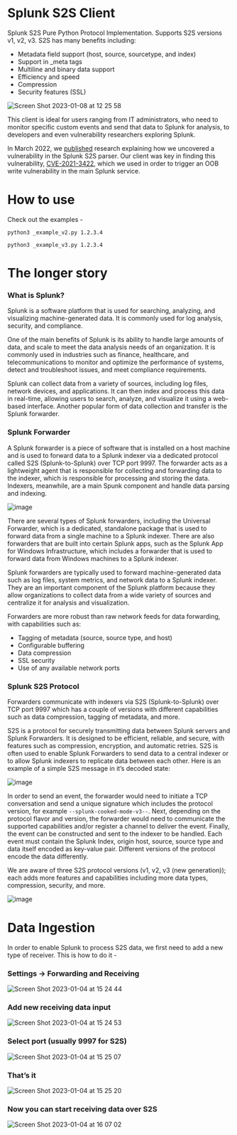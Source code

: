 # Splunk S2S Client
Splunk S2S Pure Python Protocol Implementation. Supports S2S versions v1, v2, v3. S2S has many benefits including:
* Metadata field support (host, source, sourcetype, and index)
* Support in _meta tags
* Multiline and binary data support 
* Efficiency and speed
* Compression 
* Security features (SSL)

![Screen Shot 2023-01-08 at 12 25 58](https://user-images.githubusercontent.com/519424/214026363-cd9dbe4b-34cb-4900-87cf-806e939f26d0.png)

This client is ideal for users ranging from IT administrators, who need to monitor specific custom events and send that data to Splunk for analysis, to developers and even vulnerability researchers exploring Splunk. 

In March 2022, we [published](https://claroty.com/team82/research/splunk-patches-indexer-vulnerability-disclosed-by-team82) research explaining how we uncovered a vulnerability in the Splunk S2S parser. Our client was key in finding this vulnerability, [CVE-2021-3422](https://claroty.com/team82/disclosure-dashboard/cve-2021-3422), which we used in order to trigger an OOB write vulnerability in the main Splunk service.


# How to use
Check out the examples -

```
python3 _example_v2.py 1.2.3.4
```

```
python3 _example_v3.py 1.2.3.4
```

# The longer story
### What is Splunk?
Splunk is a software platform that is used for searching, analyzing, and visualizing machine-generated data. It is commonly used for log analysis, security, and compliance.

One of the main benefits of Splunk is its ability to handle large amounts of data, and scale to meet the data analysis needs of an organization. It is commonly used in industries such as finance, healthcare, and telecommunications to monitor and optimize the performance of systems, detect and troubleshoot issues, and meet compliance requirements.

Splunk can collect data from a variety of sources, including log files, network devices, and applications. It can then index and process this data in real-time, allowing users to search, analyze, and visualize it using a web-based interface. Another popular form of data collection and transfer is the Splunk forwarder.


### Splunk Forwarder
A Splunk forwarder is a piece of software that is installed on a host machine and is used to forward data to a Splunk indexer via a dedicated protocol called S2S (Splunk-to-Splunk) over TCP port 9997. The forwarder acts as a lightweight agent that is responsible for collecting and forwarding data to the indexer, which is responsible for processing and storing the data. Indexers, meanwhile, are a main Spunk component and handle data parsing and indexing. 

![image](https://user-images.githubusercontent.com/519424/214026555-dbf046f6-5b49-4f8d-b12e-3ebc9a888b94.png)


There are several types of Splunk forwarders, including the Universal Forwarder, which is a dedicated, standalone package that is used to forward data from a single machine to a Splunk indexer. There are also forwarders that are built into certain Splunk apps, such as the Splunk App for Windows Infrastructure, which includes a forwarder that is used to forward data from Windows machines to a Splunk indexer.

Splunk forwarders are typically used to forward machine-generated data such as log files, system metrics, and network data to a Splunk indexer. They are an important component of the Splunk platform because they allow organizations to collect data from a wide variety of sources and centralize it for analysis and visualization.

Forwarders are more robust than raw network feeds for data forwarding, with capabilities such as:

* Tagging of metadata (source, source type, and host)
* Configurable buffering
* Data compression
* SSL security
* Use of any available network ports

### Splunk S2S Protocol

Forwarders communicate with indexers via S2S (Splunk-to-Splunk) over TCP port 9997 which has a couple of versions with different capabilities such as data compression, tagging of metadata, and more. 

S2S is a protocol for securely transmitting data between Splunk servers and Splunk Forwarders. It is designed to be efficient, reliable, and secure, with features such as compression, encryption, and automatic retries. S2S is often used to enable Splunk Forwarders to send data to a central indexer or to allow Splunk indexers to replicate data between each other. Here is an example of a simple S2S message in it’s decoded state:

![image](https://user-images.githubusercontent.com/519424/215508360-8b6bbb1c-43ea-4e08-837d-3594c79ae695.png)


In order to send an event, the forwarder would need to initiate a TCP conversation and send a unique signature which includes the protocol version, for example `--splunk-cooked-mode-v3--`. Next, depending on the protocol flavor and version, the forwarder would need to communicate the supported capabilities and/or register a channel to deliver the event. Finally, the event can be constructed and sent to the indexer to be handled. Each event must contain the Splunk Index, origin host, source, source type and data itself encoded as key-value pair. Different versions of the protocol encode the data differently.

We are aware of three S2S protocol versions (v1, v2, v3 (new generation)); each adds more features and capabilities including more data types, compression, security, and more.

![image](https://user-images.githubusercontent.com/519424/214026701-c5745342-1b5e-4c2c-8511-46f2976b04aa.png)


# Data Ingestion
In order to enable Splunk to process S2S data, we first need to add a new type of receiver. This is how to do it - 

### Settings → Forwarding and Receiving
![Screen Shot 2023-01-04 at 15 24 44](https://user-images.githubusercontent.com/519424/214026842-f5ef9e7e-f1a3-4a42-9d1c-8981ef0b2e65.png)

### Add new receiving data input
![Screen Shot 2023-01-04 at 15 24 53](https://user-images.githubusercontent.com/519424/214026885-63e359b9-4cff-4d5f-838c-e40728e23838.png)

### Select port (usually 9997 for S2S)
![Screen Shot 2023-01-04 at 15 25 07](https://user-images.githubusercontent.com/519424/214026893-558a3ace-717a-4f82-9b26-c0ce039c45de.png)

### That’s it
![Screen Shot 2023-01-04 at 15 25 20](https://user-images.githubusercontent.com/519424/214026895-dacbc3a8-41f5-4f1d-b830-243ec316e9f6.png)

### Now you can start receiving data over S2S
![Screen Shot 2023-01-04 at 16 07 02](https://user-images.githubusercontent.com/519424/214026899-83fe3ee2-8c77-44c2-8eaf-6fba4c283002.png)


